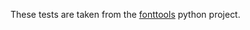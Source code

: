 These tests are taken from the [fonttools] python project.

[fonttools]: https://github.com/fonttools/fonttools

